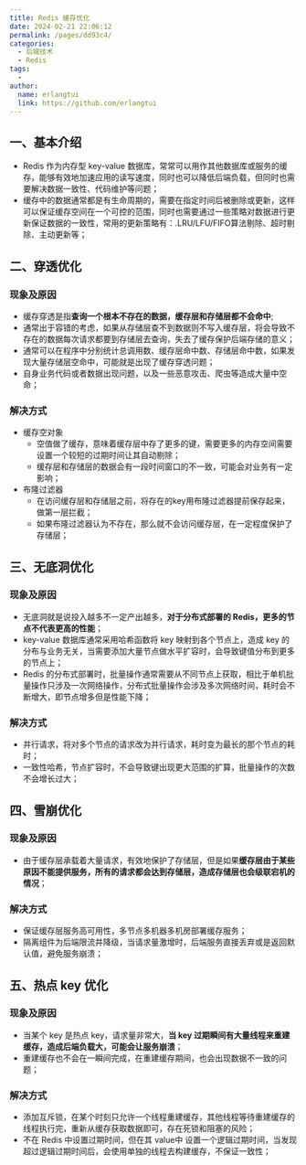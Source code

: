 ```yaml
---
title: Redis 缓存优化
date: 2024-02-21 22:06:12
permalink: /pages/dd93c4/
categories:
  - 后端技术
  - Redis
tags:
  - 
author: 
  name: erlangtui
  link: https://github.com/erlangtui
---
```


## 一、基本介绍
* Redis 作为内存型 key-value 数据库，常常可以用作其他数据库或服务的缓存，能够有效地加速应用的读写速度，同时也可以降低后端负载，但同时也需要解决数据一致性、代码维护等问题；
* 缓存中的数据通常都是有生命周期的，需要在指定时间后被删除或更新，这样可以保证缓存空间在一个可控的范围，同时也需要通过一些策略对数据进行更新保证数据的一致性，常用的更新策略有：.LRU/LFU/FIFO算法剔除、超时剔除、主动更新等；

## 二、穿透优化
### 现象及原因
* 缓存穿透是指**查询一个根本不存在的数据，缓存层和存储层都不会命中**;
* 通常出于容错的考虑，如果从存储层查不到数据则不写入缓存层，将会导致不存在的数据每次请求都要到存储层去查询，失去了缓存保护后端存储的意义；
* 通常可以在程序中分别统计总调用数、缓存层命中数、存储层命中数，如果发现大量存储层空命中，可能就是出现了缓存穿透问题；
* 自身业务代码或者数据出现问题，以及一些恶意攻击、爬虫等造成大量中空命；

### 解决方式
* 缓存空对象
  * 空值做了缓存，意味着缓存层中存了更多的键，需要更多的内存空间需要设置一个较短的过期时间让其自动剔除；
  * 缓存层和存储层的数据会有一段时间窗口的不一致，可能会对业务有一定影响；
* 布隆过滤器
  * 在访问缓存层和存储层之前，将存在的key用布隆过滤器提前保存起来，做第一层拦截；
  * 如果布隆过滤器认为不存在，那么就不会访问缓存层，在一定程度保护了存储层；

## 三、无底洞优化
### 现象及原因
* 无底洞就是说投入越多不一定产出越多，**对于分布式部署的 Redis，更多的节点不代表更高的性能**；
* key-value 数据库通常采用哈希函数将 key 映射到各个节点上，造成 key 的分布与业务无关，当需要添加大量节点做水平扩容时，会导致键值分布到更多的节点上；
* Redis 的分布式部署时，批量操作通常需要从不同节点上获取，相比于单机批量操作只涉及一次网络操作，分布式批量操作会涉及多次网络时间，耗时会不断增大，即节点增多但是性能下降；

### 解决方式
* 并行请求，将对多个节点的请求改为并行请求，耗时变为最长的那个节点的耗时；
* 一致性哈希，节点扩容时，不会导致键出现更大范围的扩算，批量操作的次数不会增长过大；


## 四、雪崩优化
### 现象及原因
* 由于缓存层承载着大量请求，有效地保护了存储层，但是如果**缓存层由于某些原因不能提供服务，所有的请求都会达到存储层，造成存储层也会级联宕机的情况**；

### 解决方式
* 保证缓存层服务高可用性，多节点多机器多机房部署缓存服务；
* 隔离组件为后端限流并降级，当请求量激增时，后端服务直接丢弃或是返回默认值，避免服务崩溃；


## 五、热点 key 优化
### 现象及原因
* 当某个 key 是热点 key，请求量非常大，**当 key 过期瞬间有大量线程来重建缓存，造成后端负载大，可能会让服务崩溃**；
* 重建缓存也不会在一瞬间完成，在重建缓存期间，也会出现数据不一致的问题；

### 解决方式
* 添加互斥锁，在某个时刻只允许一个线程重建缓存，其他线程等待重建缓存的线程执行完，重新从缓存获取数据即可，存在死锁和阻塞的风险；
* 不在 Redis 中设置过期时间，但在其 value中 设置一个逻辑过期时间，当发现超过逻辑过期时间后，会使用单独的线程去构建缓存，不保证一致性；